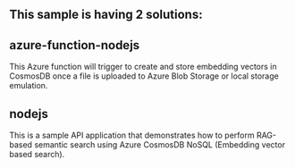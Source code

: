 
## This sample is having 2 solutions:

## azure-function-nodejs
This Azure function will trigger to create and store embedding vectors in CosmosDB once a file is uploaded to Azure Blob Storage or local storage emulation.

## nodejs
This is a sample API application that demonstrates how to perform RAG-based semantic search using Azure CosmosDB NoSQL (Embedding vector based search).